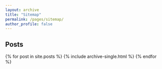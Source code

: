 ```yaml
---
layout: archive
title: "Sitemap"
permalink: /pages/sitemap/
author_profile: false
---
```


<h2>Posts</h2>
{% for post in site.posts %}
  {% include archive-single.html %}
{% endfor %}

